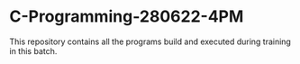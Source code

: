 # C-Programming-280622-4PM
This repository contains all the programs build and executed during training in this batch.
